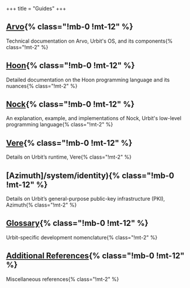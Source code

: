 +++
title = "Guides"
+++


## [Arvo](/system/kernel/arvo){% class="!mb-0 !mt-12" %}

Technical documentation on Arvo, Urbit's OS, and its components{% class="!mt-2" %}

## [Hoon](/language/hoon){% class="!mb-0 !mt-12" %}

Detailed documentation on the Hoon programming language and its nuances{% class="!mt-2" %}

## [Nock](/language/nock){% class="!mb-0 !mt-12" %}

An explanation, example, and implementations of Nock, Urbit's low-level programming language{% class="!mt-2" %}

## [Vere](/system/runtime){% class="!mb-0 !mt-12" %}

Details on Urbit’s runtime, Vere{% class="!mt-2" %}

## [Azimuth]/system/identity){% class="!mb-0 !mt-12" %}

Details on Urbit’s general-purpose public-key infrastructure (PKI), Azimuth{% class="!mt-2" %}

## [Glossary](/TODO-GLOSSARY){% class="!mb-0 !mt-12" %}

Urbit-specific development nomenclature{% class="!mt-2" %}

## [Additional References](/reference/additional){% class="!mb-0 !mt-12" %}

Miscellaneous references{% class="!mt-2" %}
